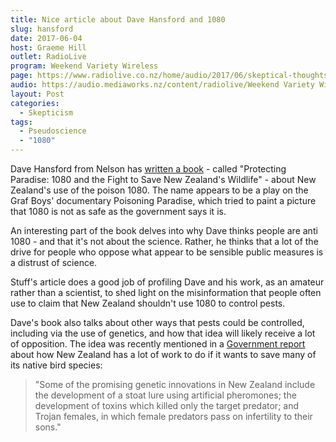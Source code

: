 ```yaml
---
title: Nice article about Dave Hansford and 1080
slug: hansford
date: 2017-06-04
host: Graeme Hill
outlet: RadioLive
program: Weekend Variety Wireless
page: https://www.radiolive.co.nz/home/audio/2017/06/skeptical-thoughts-with-mark-honeychurch.html
audio: https://audio.mediaworks.nz/content/radiolive/Weekend Variety Wireless/June 17/04_06_17_Skeptical.mp3
layout: Post
categories:
  - Skepticism
tags:
  - Pseudoscience
  - "1080"
---
```


Dave Hansford from Nelson has [written a book](http://www.stuff.co.nz/the-press/news/92620150/national-portrait-1080-author-dave-hansford) - called "Protecting Paradise: 1080 and the Fight to Save New Zealand's Wildlife" - about New Zealand's use of the poison 1080. The name appears to be a play on the Graf Boys' documentary Poisoning Paradise, which tried to paint a picture that 1080 is not as safe as the government says it is.

<!-- more -->

An interesting part of the book delves into why Dave thinks people are anti 1080 - and that it's not about the science. Rather, he thinks that a lot of the drive for people who oppose what appear to be sensible public measures is a distrust of science.

Stuff's article does a good job of profiling Dave and his work, as an amateur rather than a scientist, to shed light on the misinformation that people often use to claim that New Zealand shouldn't use 1080 to control pests.

Dave's book also talks about other ways that pests could be controlled, including via the use of genetics, and how that idea will likely receive a lot of opposition. The idea was recently mentioned in a [Government report](http://www.nzherald.co.nz/nz/news/article.cfm?c_id=1&objectid=11866776) about how New Zealand has a lot of work to do if it wants to save many of its native bird species:

> "Some of the promising genetic innovations in New Zealand include the development of a stoat lure using artificial pheromones; the development of toxins which killed only the target predator; and Trojan females, in which female predators pass on infertility to their sons."
